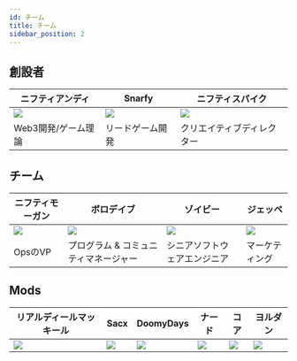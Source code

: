 ```yaml
---
id: チーム
title: チーム
sidebar_position: 2
---
```


## 創設者

| ニフティアンディ                | Snarfy               | ニフティスパイク                 |
| ----------------------- | -------------------- | ------------------------ |
| ![](/img/NiftyAndy.png) | ![](/img/snarfy.png) | ![](/img/NiftySpike.png) |
| Web3開発/ゲーム理論            | リードゲーム開発             | クリエイティブディレクター            |

## チーム

| ニフティモーガン                  | ボロデイブ                | ゾイビー                | ジェッペ                |
| ------------------------- | -------------------- | ------------------- | ------------------- |
| ![](/img/NiftyMorgan.png) | ![](/img/bolo.png)   | ![](/img/zoiby.png) | ![](/img/jeppe.png) |
| OpsのVP                    | プログラム & コミュニティマネージャー | シニアソフトウェアエンジニア      | マーケティング             |

## Mods

| リアルディールマッキール           | Sacx               | DoomyDays           | ナード                | コア                | ヨルダン                 |
| ---------------------- | ------------------ | ------------------- | ------------------ | ----------------- | -------------------- |
| ![](/img/realdeal.png) | ![](/img/sacx.png) | ![](/img/doomy.png) | ![](/img/nard.png) | ![](/img/koa.png) | ![](/img/jordan.png) |
